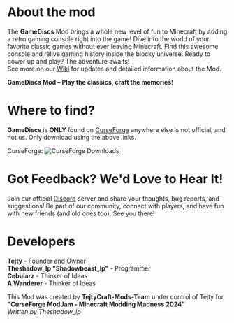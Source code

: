# About the mod

The **GameDiscs** Mod brings a whole new level of fun to Minecraft by adding a retro gaming console right into the game! Dive into the world of your favorite classic games without ever leaving Minecraft. Find this awesome console and relive gaming history inside the blocky universe. Ready to power up and play? The adventure awaits! \
See more on our [Wiki](https://github.com/Tejty/GameDiscs/wiki) for updates and detailed information about the Mod.

**GameDiscs Mod – Play the classics, craft the memories!**

# Where to find?
**GameDiscs** is **ONLY** found on [CurseForge](https://www.curseforge.com/minecraft/mc-mods/game-discs)
anywhere else is not official, and not us. Only download using the above links.

CurseForge: ![CurseForge Downloads](https://img.shields.io/curseforge/dt/1099059)

# Got Feedback? We'd Love to Hear It!
Join our official [Discord](https://discord.gg/523uCvEdaG) server and share your thoughts, bug reports, and suggestions! Be part of our community, connect with players, and have fun with new friends (and old ones too). See you there!

# Developers
**Tejty** - Founder and Owner <br>
**Theshadow_lp "Shadowbeast_lp"** - Programmer <br>
**Cebularz** - Thinker of Ideas <br>
**A Wanderer** - Thinker of Ideas <br>

This Mod was created by **TejtyCraft-Mods-Team** under control of Tejty for **"CurseForge ModJam - Minecraft Modding Madness 2024"** \
*Written by Theshadow_lp*
